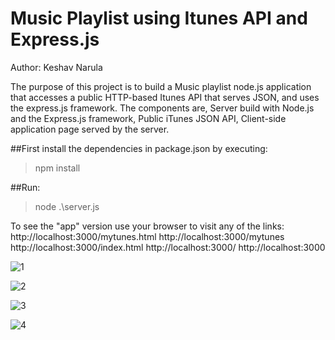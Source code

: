 # Music Playlist using Itunes API and Express.js
Author: Keshav Narula 

The purpose of this project is to build a Music playlist node.js application that accesses a public HTTP-based Itunes API that serves JSON, and uses the express.js framework. The components are, Server build with Node.js and the Express.js framework, Public iTunes JSON API, Client-side application page served by the server.


##First install the dependencies in package.json by executing:
  >npm install

##Run:
  >node .\server.js

To see the "app" version use your browser to visit any of the links:
http://localhost:3000/mytunes.html
http://localhost:3000/mytunes
http://localhost:3000/index.html
http://localhost:3000/
http://localhost:3000


![1](https://github.com/Keshav-Narula/API-based-Express.js-Music-Server---2406-A4/assets/115445686/f5cfd286-ee87-4bf6-ac5c-4696d97bd216)

![2](https://github.com/Keshav-Narula/API-based-Express.js-Music-Server---2406-A4/assets/115445686/5190329c-87db-4712-99f6-aa0fb79a7f72)

![3](https://github.com/Keshav-Narula/API-based-Express.js-Music-Server---2406-A4/assets/115445686/3cc4d950-08b9-4717-89b3-3ec31020e749)

![4](https://github.com/Keshav-Narula/API-based-Express.js-Music-Server---2406-A4/assets/115445686/85454d42-c2f9-49c4-9c06-b39b26dc1ef9)
